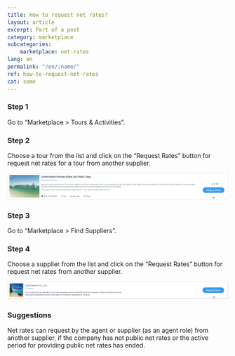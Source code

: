 ```yaml
---
title: How to request net rates?
layout: article
excerpt: Part of a post
category: marketplace
subcategories:
    marketplace: net-rates
lang: en
permalink: "/en/:name/"
ref: how-to-request-net-rates
cat: some
---
```


### **Step 1**

Go to “Marketplace > Tours & Activities”.

### **Step 2**

Choose a tour from the list and click on the “Request Rates” button for request net rates for a tour from another supplier.

![How_to_request_net_rates1](/assets/images/how_to_request_net_rates1.png)

### **Step 3**

Go to “Marketplace > Find Suppliers”.

### **Step 4**

Choose a supplier from the list and click on the “Request Rates” button for request net rates from another supplier.

![How_to_request_net_rates2](/assets/images/how_to_request_net_rates2.png)

### **Suggestions**

Net rates can request by the agent or supplier (as an agent role) from another supplier, if the company has not public net rates or the active period for providing public net rates has ended.